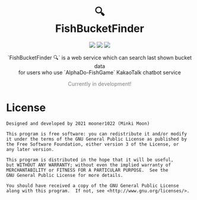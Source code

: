 <h1 align="center">🔍<br>FishBucketFinder</h1>


<p align="center">
    <a href="https://kotlinlang.org/"><img src="https://img.shields.io/badge/Kotlin-0095D5?&style=for-the-badge&logo=kotlin&logoColor=white"></a>
    <a href="https://ktor.io/"><img src="https://img.shields.io/badge/-Ktor-0095d5?style=for-the-badge&logo=kotlin&logoColor=fff"></a>
    <a href="./LICENSE"><img src="https://img.shields.io/github/license/mooner1022/AutoSelfCheck?&style=for-the-badge"></a>
</p>

<p align="center">
`FishBucketFinder 🔍` is a web service which can search last shown bucket data<br>for users who use `AlphaDo-FishGame` KakaoTalk chatbot service
</p>

<p align="center" style="color: gray">
Currently in development!
</p>


# License
```
Designed and developed by 2021 mooner1022 (Minki Moon)

This program is free software: you can redistribute it and/or modify
it under the terms of the GNU General Public License as published by
the Free Software Foundation, either version 3 of the License, or
any later version.

This program is distributed in the hope that it will be useful,
but WITHOUT ANY WARRANTY; without even the implied warranty of
MERCHANTABILITY or FITNESS FOR A PARTICULAR PURPOSE.  See the
GNU General Public License for more details.

You should have received a copy of the GNU General Public License
along with this program.  If not, see <http://www.gnu.org/licenses/>.
```
